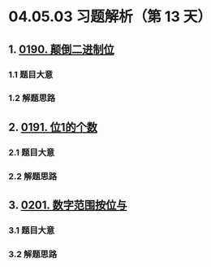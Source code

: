 # 04.05.03 习题解析（第 13 天）

## 1. [0190. 颠倒二进制位](https://leetcode.cn/problems/reverse-bits/)

### 1.1 题目大意

### 1.2 解题思路

## 2. [0191. 位1的个数](https://leetcode.cn/problems/number-of-1-bits/)

### 2.1 题目大意

### 2.2 解题思路

## 3. [0201. 数字范围按位与](https://leetcode.cn/problems/bitwise-and-of-numbers-range/)

### 3.1 题目大意

### 3.2 解题思路    
